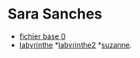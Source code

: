 # Sara Sanches 

* [fichier base 0](./cours_0_base.html)
* [labyrinthe](./labyrinthe.html)
*[labyrinthe2](./labyrinthemixins.html)
*[suzanne](./suzanne_glb.html).
 
